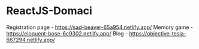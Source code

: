 # ReactJS-Domaci
Registration page - https://sad-beaver-65a954.netlify.app/
Memory game - https://eloquent-bose-6c9302.netlify.app/
Blog - https://objective-tesla-667294.netlify.app/
